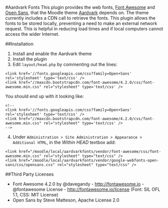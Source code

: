 #Aardvark Fonts
This plugin provides the web fonts, [Font Awesome](http://fontawesome.io) and [Open Sans](https://www.google.com/fonts/specimen/Open+Sans),  that the Moodle theme [Aardvark](https://moodle.org/plugins/pluginversions.php?plugin=theme_aardvark) depends on. The theme currently includes a CDN call to retrieve the fonts. This plugin allows the fonts to be stored locally, preventing a need to make an external network request. This is helpful in reducing load times and if local computers cannot access the wider Internet.

##Installation
1. Install and enable the Aardvark theme
2. Install the plugin
3. Edit `layout/head.php` by commenting out the lines:

```
<link href='//fonts.googleapis.com/css?family=Open+Sans' rel='stylesheet' type='text/css' />
<link href="//maxcdn.bootstrapcdn.com/font-awesome/4.2.0/css/font-awesome.min.css" rel="stylesheet" type='text/css' />
```

You should end up with it looking like:

```
<!--
<link href='//fonts.googleapis.com/css?family=Open+Sans' rel='stylesheet' type='text/css' /> 
<link href="//maxcdn.bootstrapcdn.com/font-awesome/4.2.0/css/font-awesome.min.css" rel="stylesheet" type='text/css' />
-->
```
4. Under `Administration > Site Administration > Appearance > Additional HTML`, in the _Within HEAD_ textbox add:

```
<link href="/moodle/local/aardvarkfonts/vendor/font-awesome/css/font-awesome.min.css" rel="stylesheet" type="text/css" />
<link href="/moodle/local/aardvarkfonts/vendor/google-webfonts-open-sans/css/opensans.css" rel="stylesheet" type="text/css" />
```

##Third Party Licenses
* Font Awesome 4.2.0 by @davegandy - http://fontawesome.io - @fontawesome
	License - http://fontawesome.io/license (Font: SIL OFL 1.1, CSS: MIT License)
* Open Sans by Steve Matteson, Apache License 2.0
